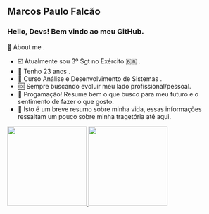 
## Marcos Paulo Falcão
### Hello, Devs! Bem vindo ao meu GitHub.


👦 About me .

- ☑️ Atualmente sou 3º Sgt no Exército 🇧🇷 .
- 🔞 Tenho 23 anos .
- 📖 Curso Análise e Desenvolvimento de Sistemas . 
- 🆘 Sempre buscando evoluir meu lado profissional/pessoal.
- 💙 Progamação! Resume bem o que busco para meu futuro e o sentimento de fazer o que gosto.
- 🙂 Isto é um breve resumo sobre minha vida, essas informações ressaltam um pouco sobre minha tragetória até aqui.



<div>
<a href="https://github.com/seu-usuário-aqui">
<img height="180em" src="https://github-readme-stats.vercel.app/api/top-langs/?username=marcosfalcaoo&layout=compact&langs_count=7&theme=dracula"/>
<img height="180em" src="https://github-readme-stats.vercel.app/api?username=marcosfalcaoo&show_icons=true&theme=dracula&include_all_commits=true&count_private=true"/>
</div>

          
          
